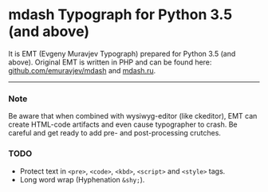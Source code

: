 # mdash Typograph for Python 3.5 (and above)

It is EMT (Evgeny Muravjev Typograph) prepared for Python 3.5 (and above). Original EMT is written in PHP and can be found here: [github.com/emuravjev/mdash](https://github.com/emuravjev/mdash) and
[mdash.ru](http://mdash.ru).

----
### Note

Be aware that when combined with wysiwyg-editor (like ckeditor), EMT can create HTML-code artifacts and even cause typographer to crash. Be careful and get ready to add pre- and post-processing crutches.

### TODO

* Protect text in `<pre>`, `<code>`, `<kbd>`, `<script>` and `<style>` tags.
* Long word wrap (Hyphenation `&shy;`).
